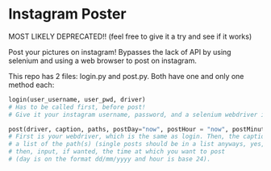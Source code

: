  # Instagram Poster

MOST LIKELY DEPRECATED!! (feel free to give it a try and see if it works)
 
Post your pictures on instagram! Bypasses the lack of API by using selenium and using a web browser to post on instagram.
 
This repo has 2 files: login.py and post.py. Both have one and only one method each:
```py
login(user_username, user_pwd, driver)
# Has to be called first, before post!
# Give it your instagram username, password, and a selenium webdriver instance.

post(driver, caption, paths, postDay="now", postHour = "now", postMinute = "0")
# First is your webdriver, which is the same as login. Then, the caption for your post,
# a list of the path(s) (single posts should be in a list anyways, yes, you can do carousel posts.)
# then, input, if wanted, the time at which you want to post
# (day is on the format dd/mm/yyyy and hour is base 24).
```
